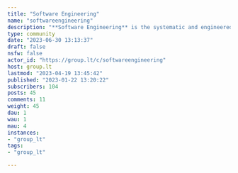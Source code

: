 ```yaml
---
title: "Software Engineering" 
name: "softwareengineering"
description: "**Software Engineering** is the systematic and engineered development of software in all its life cycle.---# Rules1. Keep related to software engineering1. Keep comments on-topic of the post 1. Try to post free/open access content1. Try to post content from reliable sources (ACM, IEEE, SEI, NN/G, ...)1. Be genuinely respectful, kind, helpful; act in and assume good faith1. No discrimination1. No personal attacks, no personal questions1. No [attention stealing](https://en.wikipedia.org/wiki/Attention_economy): no ads, spam, influencers influencing, memes, trolling, emotional manipulation/advertising (e.g. engagement through enragement or other negative emotions), jokes that dissipate the focus of the topic, ...---# Resources- **Guide to the Software Engineering Body of Knowledge (SWEBOK)** by IEEE Computer Society  - [SWEBOK V4 PDF](https://waseda.app.box.com/v/ieee-cs-swebok)  - [SWEBOK V4 Review](https://www.computer.org/volunteering/boards-and-committees/professional-educational-activities/software-engineering-committee/swebok-evolution)   - [SWEBOK V3 PDF](https://ieeecs-media.computer.org/media/education/swebok/swebok-v3.pdf)  - [SWEBOK V3 Wiki](http://swebokwiki.org/Main_Page)- **ISO/IEC**    - [ISO/IEC JTC 1/SC 7 Software and systems engineering](https://www.iso.org/committee/45086.html)      - [Standards by ISO/IEC JTC 1/SC 7](https://www.iso.org/committee/45086/x/catalogue/p/1/u/1/w/0/d/0)   - [ISO ICS 35 Information technology](https://www.iso.org/ics/35/x/)     - [ISO ICS 35.080 Software](https://www.iso.org/ics/35.080/x/)- **Free licensed resources**  - [A Beg\u00adinner’s Guide to Finding User Needs](https://jdittrich.github.io/userNeedResearchBook/)"
type: community
date: "2023-06-30 13:13:37"
draft: false
nsfw: false
actor_id: "https://group.lt/c/softwareengineering"
host: group.lt
lastmod: "2023-04-19 13:45:42"
published: "2023-01-22 13:20:22"
subscribers: 104
posts: 45
comments: 11
weight: 45
dau: 1
wau: 1
mau: 4
instances:
- "group_lt"
tags: 
- "group_lt"

---
```

